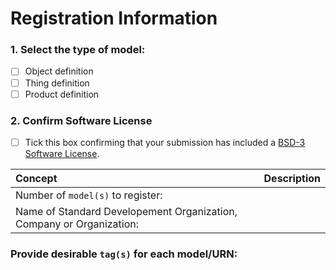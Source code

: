# Registration Information #
  
### 1. Select the type of model: ###
  - [ ] Object definition
  - [ ] Thing definition
  - [ ] Product definition
  
### 2. Confirm Software License
  - [ ] Tick this box confirming that your submission has included a [BSD-3 Software License](https://opensource.org/licenses/BSD-3-Clause).
  

Concept            | Description
:----------------|:------------------------------
Number of ```model(s)``` to register:  | <your text>
Name of Standard Developement Organization, Company or Organization:    | <your text>

### Provide desirable ```tag(s)``` for each model/URN:
